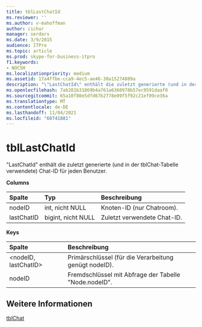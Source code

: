 ```yaml
---
title: tblLastChatId
ms.reviewer: ''
ms.author: v-mahoffman
author: cichur
manager: serdars
ms.date: 3/9/2015
audience: ITPro
ms.topic: article
ms.prod: skype-for-business-itpro
f1.keywords:
- NOCSH
ms.localizationpriority: medium
ms.assetid: 17a4ffbe-cca9-4ec5-ae46-38a15274889a
description: "\"LastChatId\" enthält die zuletzt generierte (und in der tblChat-Tabelle verwendete) Chat-ID für jeden Benutzer."
ms.openlocfilehash: 7ab281b31869b4a761a6360978b57ec9591daaf0
ms.sourcegitcommit: 65a10f80e5dfd67b2778e09f5f92c21ef09ce36a
ms.translationtype: MT
ms.contentlocale: de-DE
ms.lasthandoff: 11/04/2021
ms.locfileid: "60741881"
---
```

# <a name="tbllastchatid"></a>tblLastChatId
 
"LastChatId" enthält die zuletzt generierte (und in der tblChat-Tabelle verwendete) Chat-ID für jeden Benutzer.
  
**Columns**

|**Spalte**|**Typ**|**Beschreibung**|
|:-----|:-----|:-----|
|nodeID  <br/> |int, nicht NULL  <br/> |Knoten-ID (nur Chatroom).  <br/> |
|lastChatID  <br/> |bigint, nicht NULL  <br/> |Zuletzt verwendete Chat-ID.  <br/> |
   
**Keys**

|**Spalte**|**Beschreibung**|
|:-----|:-----|
|\<nodeID, lastChatID\>  <br/> |Primärschlüssel (für die Verarbeitung genügt nodeID).  <br/> |
|nodeID  <br/> |Fremdschlüssel mit Abfrage der Tabelle "Node.nodeID".  <br/> |
   
## <a name="see-also"></a>Weitere Informationen

[tblChat](tblchat.md)
